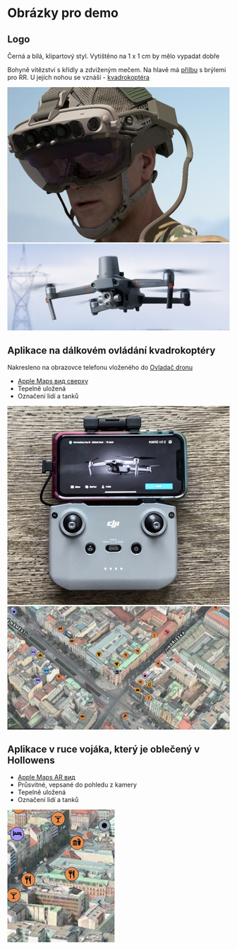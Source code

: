 # Obrázky pro demo

## Logo

Černá a bílá, klipartový styl. Vytištěno na 1 x 1 cm by mělo vypadat dobře

Bohyně vítězství s křídly a zdviženým mečem. Na hlavě má [přilbu](https://github.com/zirukraine/zirukraine/raw/main/IMAGES/helmet1.png) s brýlemi pro RR. U jejích nohou se vznáší - [kvadrokoptéra](https://github.com/zirukraine/zirukraine/raw/main/IMAGES/drone2.png)


![Шлем c AR очками](https://github.com/zirukraine/zirukraine/raw/main/IMAGES/helmet1.png)
![Квадкоптер](https://github.com/zirukraine/zirukraine/raw/main/IMAGES/drone2.png)


## Aplikace na dálkovém ovládání kvadrokoptéry

Nakresleno na obrazovce telefonu vloženého do [Ovladač dronu](https://github.com/zirukraine/zirukraine/raw/main/IMAGES/drone_station1.png)

- [Apple Maps вид сверху](https://github.com/zirukraine/zirukraine/raw/main/IMAGES/map1.jpg)
- Tepelně uložená
- Označení lidí a tanků

![Ovladač dronu](https://github.com/zirukraine/zirukraine/raw/main/IMAGES/drone_station1.png)
![Apple Maps вид сверху](https://github.com/zirukraine/zirukraine/raw/main/IMAGES/map1.jpg)

## Aplikace v ruce vojáka, který je oblečený v Hollowens


- [Apple Maps AR вид](https://github.com/zirukraine/zirukraine/raw/main/IMAGES/map2.jpg)
- Průsvitné, vepsané do pohledu z kamery
- Tepelně uložená
- Označení lidí a tanků

![Apple Maps AR вид](https://github.com/zirukraine/zirukraine/raw/main/IMAGES/map2.jpg)
